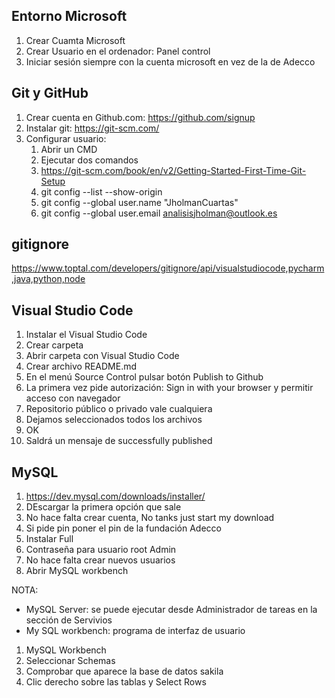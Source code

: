 ## Entorno Microsoft

1. Crear Cuamta Microsoft
2. Crear Usuario en el ordenador: Panel control
3. Iniciar sesión siempre con la cuenta microsoft en vez de la de Adecco

## Git y GitHub

1. Crear cuenta en Github.com: https://github.com/signup
2. Instalar git: https://git-scm.com/
3. Configurar usuario:
    1. Abrir un CMD
    2. Ejecutar dos comandos
    3. https://git-scm.com/book/en/v2/Getting-Started-First-Time-Git-Setup
     4. git config --list --show-origin
     5. git config --global user.name "JholmanCuartas"
     6. git config --global user.email  analisisjholman@outlook.es

## gitignore

https://www.toptal.com/developers/gitignore/api/visualstudiocode,pycharm,java,python,node

## Visual Studio Code

1. Instalar el Visual Studio Code
2. Crear carpeta
3. Abrir carpeta con Visual Studio Code
4. Crear archivo README.md
5. En el menú Source Control pulsar botón Publish to Github
6. La primera vez pide autorización: Sign in with your browser y permitir acceso con navegador
7. Repositorio público o privado vale cualquiera
8. Dejamos seleccionados todos los archivos
9. OK
10. Saldrá un mensaje de successfully published

## MySQL

1. https://dev.mysql.com/downloads/installer/
2. DEscargar la primera opción que sale
3. No hace falta crear cuenta, No tanks just start my download
4. Si pide pin poner el pin de la fundación Adecco
5. Instalar Full
6. Contraseña para usuario root Admin
7. No hace falta crear nuevos usuarios
8. Abrir MySQL workbench

NOTA:
* MySQL Server: se puede ejecutar desde Administrador de tareas en la sección de Servivios
* My SQL workbench: programa de interfaz de usuario

1. MySQL Workbench
2. Seleccionar Schemas
3. Comprobar que aparece la base de datos sakila
4. Clic derecho sobre las tablas y Select Rows